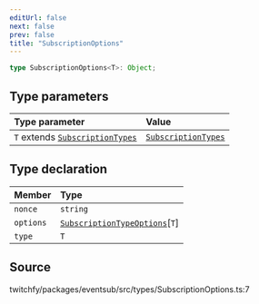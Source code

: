 ```yaml
---
editUrl: false
next: false
prev: false
title: "SubscriptionOptions"
---
```


```ts
type SubscriptionOptions<T>: Object;
```

## Type parameters

| Type parameter | Value |
| :------ | :------ |
| `T` extends [`SubscriptionTypes`](/api/eventsub/enumerations/subscriptiontypes/) | [`SubscriptionTypes`](/api/eventsub/enumerations/subscriptiontypes/) |

## Type declaration

| Member | Type |
| :------ | :------ |
| `nonce` | `string` |
| `options` | [`SubscriptionTypeOptions`](/api/eventsub/interfaces/subscriptiontypeoptions/)\[`T`\] |
| `type` | `T` |

## Source

twitchfy/packages/eventsub/src/types/SubscriptionOptions.ts:7
